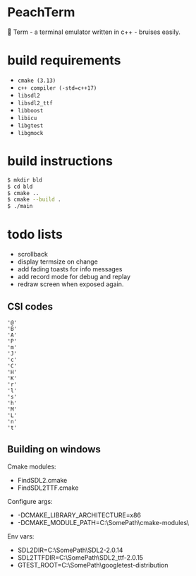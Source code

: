 # PeachTerm

🍑 Term - a terminal emulator written in c++ - bruises easily.

# build requirements

- `cmake (3.13)`
- `c++ compiler (-std=c++17)`
- `libsdl2`
- `libsdl2_ttf`
- `libboost`
- `libicu`
- `libgtest`
- `libgmock`

# build instructions
```sh
$ mkdir bld
$ cd bld
$ cmake ..
$ cmake --build .
$ ./main

```

# todo lists
- scrollback
- display termsize on change
- add fading toasts for info messages
- add record mode for debug and replay
- redraw screen when exposed again.

## CSI codes
```
'@'
'B'
'A'
'P'
'm'
'J'
'c'
'C'
'H'
'K'
'r'
'l'
's'
'h'
'M'
'L'
'n'
't'
```

## Building on windows

Cmake modules:
- FindSDL2.cmake
- FindSDL2TTF.cmake

Configure args:
- -DCMAKE_LIBRARY_ARCHITECTURE=x86
- -DCMAKE_MODULE_PATH=C:\SomePath\cmake-modules\

Env vars:
- SDL2DIR=C:\SomePath\SDL2-2.0.14
- SDL2TTFDIR=C:\SomePath\SDL2_ttf-2.0.15
- GTEST_ROOT=C:\SomePath\googletest-distribution
